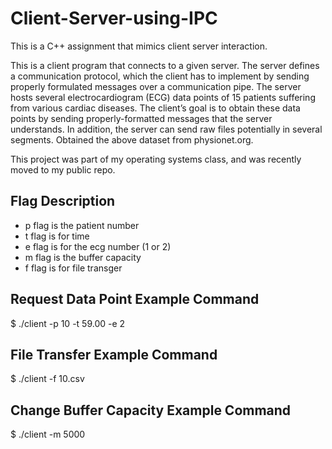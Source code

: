 # Client-Server-using-IPC

This is a C++ assignment that mimics client server interaction.

This is a client program that connects to a given server. The server defines a communication protocol, which the client has to implement by sending properly formulated messages over a communication pipe. The server hosts several electrocardiogram (ECG) data points of 15 patients suffering from various cardiac diseases. The client’s goal is to obtain these data points by sending properly-formatted messages that the server understands. In addition, the server can send raw files potentially in several segments.
Obtained the above dataset from physionet.org. 

This project was part of my operating systems class, and was recently moved to my public repo.

## Flag Description

* p flag is the patient number
* t flag is for time
* e flag is for the ecg number (1 or 2)
* m flag is the buffer capacity
* f flag is for file transger

## Request Data Point Example Command
$ ./client -p 10 -t 59.00 -e 2 

## File Transfer Example Command
$ ./client -f 10.csv

## Change Buffer Capacity Example Command
$ ./client -m 5000 

